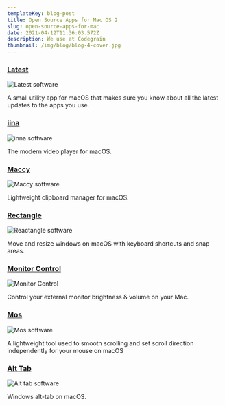 ```yaml
---
templateKey: blog-post
title: Open Source Apps for Mac OS 2
slug: open-source-apps-for-mac
date: 2021-04-12T11:36:03.572Z
description: We use at Codegrain
thumbnail: /img/blog/blog-4-cover.jpg
---
```


<!--StartFragment-->

### [Latest](https://github.com/mangerlahn/Latest)

![Latest software](https://d33wubrfki0l68.cloudfront.net/4b991b8ba4ed8422df272125eccff18609f02f62/5d176/img/blog/blog-3-1.jpg)

A small utility app for macOS that makes sure you know about all the latest updates to the apps you use.

### [iina](https://github.com/iina/iina)

![inna software](https://d33wubrfki0l68.cloudfront.net/c43901f7ba3599c231f6bf64d6e873b8f72d08e2/94c24/img/blog/blog-3-2.jpg)

The modern video player for macOS.

### [Maccy](https://github.com/p0deje/Maccy)

![Maccy software](https://d33wubrfki0l68.cloudfront.net/e3c00cc3244fcb1b14dca9636538601be868ab17/3edf7/img/blog/blog-3-3.jpg)

Lightweight clipboard manager for macOS.

### [Rectangle](https://github.com/rxhanson/Rectangle)

![Reactangle software](https://d33wubrfki0l68.cloudfront.net/63729c00325cf1ef8f1c0acd189d9e0e3a26de32/2bf48/img/blog/blog-3-4.jpg)

Move and resize windows on macOS with keyboard shortcuts and snap areas.

### [Monitor Control](https://github.com/MonitorControl/MonitorControl)

![Monitor Control](https://d33wubrfki0l68.cloudfront.net/e2bf294c49f5744f3a508e8ff9418aedef6ab54b/d5053/img/blog/blog-3-5.jpg)

Control your external monitor brightness & volume on your Mac.

### [Mos](https://github.com/Caldis/Mos)

![Mos software](https://d33wubrfki0l68.cloudfront.net/2cf424f6dfb333117578108548ceb9e59d300ed8/95a06/img/blog/blog-3-6.jpg)

A lightweight tool used to smooth scrolling and set scroll direction independently for your mouse on macOS

### [Alt Tab](https://github.com/lwouis/alt-tab-macos)

![Alt tab software](https://d33wubrfki0l68.cloudfront.net/809d2d79ff529f82c6f83056fb943c99629e890d/033fe/img/blog/blog-3-7.jpg)

Windows alt-tab on macOS.

<!--EndFragment-->
